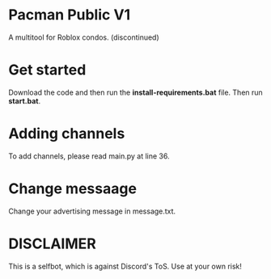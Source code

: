 # Pacman Public V1
A multitool for Roblox condos. (discontinued)




# Get started
Download the code and then run the **install-requirements.bat** file. Then run **start.bat**.

# Adding channels
To add channels, please read main.py at line 36.

# Change messaage
Change your advertising message in message.txt.

# DISCLAIMER
This is a selfbot, which is against Discord's ToS. Use at your own risk!

